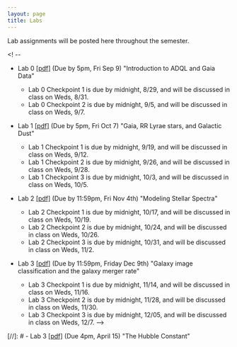 ```yaml
---
layout: page
title: Labs
---
```


Lab assignments will be posted here throughout the semester. 


<! -- 
- Lab 0
  [[pdf]](https://github.com/ucb-datalab/course_materials_2022/blob/main/labs/2022_AY128_Lab0_adql_gaia.pdf)
  (Due by 5pm, Fri Sep 9) "Introduction to ADQL and Gaia Data"
     - Lab 0 Checkpoint 1 is due by midnight, 8/29, and will be discussed in class on Weds, 8/31.
     - Lab 0 Checkpoint 2 is due by midnight, 9/5, and will be discussed in class on Weds, 9/7.

 
- Lab 1
  [[pdf]](https://github.com/ucb-datalab/course_materials_2022/blob/main/labs/2022_AY128_Lab1_rrlyrae_dust.pdf)
  (Due by 5pm, Fri Oct 7) "Gaia, RR Lyrae stars, and Galactic Dust"
    - Lab 1 Checkpoint 1 is due by midnight, 9/19, and will be discussed in class on Weds, 9/12.
    - Lab 1 Checkpoint 2 is due by midnight, 9/26, and will be discussed in class on Weds, 9/28.
    - Lab 1 Checkpoint 3 is due by midnight, 10/3, and will be discussed in class on Weds, 10/5.


- Lab 2 
  [[pdf]](https://github.com/ucb-datalab/course_materials_2022/blob/main/labs/2022_AY128_Lab2_apogee_spectra.pdf) 
  (Due by 11:59pm, Fri Nov 4th) "Modeling Stellar Spectra"
    - Lab 2 Checkpoint 1 is due by midnight, 10/17, and will be discussed in class on Weds, 10/19.
    - Lab 2 Checkpoint 2 is due by midnight, 10/24, and will be discussed in class on Weds, 10/26.
    - Lab 2 Checkpoint 3 is due by midnight, 10/31, and will be discussed in class on Weds, 11/2.

- Lab 3 [[pdf]](https://github.com/ucb-datalab/course_materials_2022/blob/main/labs/2022_AY128_Lab3_image_classification.pdf)
  (Due by 11:59pm, Friday Dec 9th) "Galaxy image classification and the galaxy merger rate"
    - Lab 3 Checkpoint 1 is due by midnight, 11/14, and will be discussed in class on Weds, 11/16.
    - Lab 3 Checkpoint 2 is due by midnight, 11/28, and will be discussed in class on Weds, 11/30.
    - Lab 3 Checkpoint 3 is due by midnight, 12/05, and will be discussed in class on Weds, 12/7.
-->
<!-- <\!--  -->
<!-- - Lab 3 [[pdf]](https://github.com/ucb-datalab/course_materials_2022/blob/master/labs/Lab3_Astr128_2022.pdf) (Due by 4pm, Friday May 1) "Modeling Stellar Spectra" -->
<!--      - checkpoints on 4/6, 4/13, 4/20, 4/27 -->

<!-- - Lab 4 [[pdf]](https://github.com/ucb-datalab/course_materials_2022/blob/master/labs/Lab4_Astr128_S2022.pdf) (Not assigned) "The Hubble Constant" -->
     

[//]: #  - Lab 3 [[pdf]](https://github.com/ucb-datalab/course_materials_2022/blob/master/Labs/Lab_3_Astr128.pdf) (Due 4pm, April 15) "The Hubble Constant"


